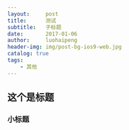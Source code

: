 ```yaml
---
layout:     post
title:      测试
subtitle:   子标题
date:       2017-01-06
author:     luohaipeng
header-img: img/post-bg-ios9-web.jpg
catalog: true
tags:
    - 其他
---
```

## 这个是标题
### 小标题